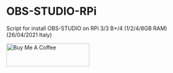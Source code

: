 # OBS-STUDIO-RPi
Script for install OBS-STUDIO on RPi 3/3 B+/4 (1/2/4/8GB RAM) (26/04/2021 Italy)

<a href="https://www.buymeacoffee.com/rssfra97" target="_blank"><img src="https://cdn.buymeacoffee.com/buttons/v2/default-orange.png" alt="Buy Me A Coffee" style="height: 60px !important;width: 217px !important;" ></a>
